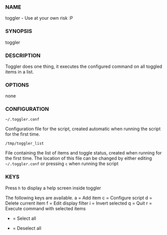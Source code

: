 ### NAME
toggler - Use at your own risk :P

### SYNOPSIS
toggler
  
### DESCRIPTION
Toggler does one thing, it executes the configured command on all toggled items in a list.

### OPTIONS
none

### CONFIGURATION
`~/.toggler.conf`

Configuration file for the script, created automatic when running the script for the first time.


`/tmp/toggler_list`

File containing the list of items and toggle status, created when running for the first time. The location of this file can be changed by either editing `~/.toggler.conf` or pressing `c` when running the script

### KEYS
Press `h` to display a help screen inside toggler

The following keys are available.
a = Add item
c = Configure script
d = Delete current item
f = Edit display filter
i = Invert selected
q = Quit
r = Execute command with selected items
+ = Select all
- = Deselect all

